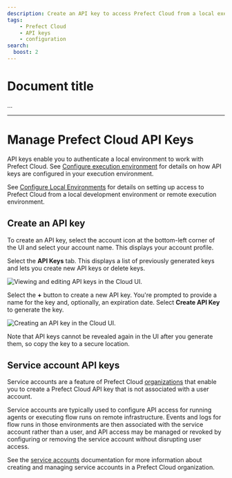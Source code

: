 ```yaml
---
description: Create an API key to access Prefect Cloud from a local execution environment.
tags:
    - Prefect Cloud
    - API keys
    - configuration
search:
  boost: 2
---
```


# Document title
...

---

# Manage Prefect Cloud API Keys <span class="badge cloud"></span>

API keys enable you to authenticate a local environment to work with Prefect Cloud. See [Configure execution environment](#configure-execution-environment) for details on how API keys are configured in your execution environment.

See [Configure Local Environments](/ui/cloud-local-environment/) for details on setting up access to Prefect Cloud from a local development environment or remote execution environment.

## Create an API key

To create an API key, select the account icon at the bottom-left corner of the UI and select your account name. This displays your account profile.

Select the **API Keys** tab. This displays a list of previously generated keys and lets you create new API keys or delete keys.

![Viewing and editing API keys in the Cloud UI.](/img/ui/cloud-api-keys.png)

Select the **+** button to create a new API key. You're prompted to provide a name for the key and, optionally, an expiration date. Select **Create API Key** to generate the key.

![Creating an API key in the Cloud UI.](/img/ui/cloud-new-api-key.png)

Note that API keys cannot be revealed again in the UI after you generate them, so copy the key to a secure location.

## Service account API keys <span class="badge orgs"></span>

Service accounts are a feature of Prefect Cloud [organizations](/cloud/organizations/) that enable you to create a Prefect Cloud API key that is not associated with a user account. 

Service accounts are typically used to configure API access for running agents or executing flow runs on remote infrastructure. Events and logs for flow runs in those environments are then associated with the service account rather than a user, and API access may be managed or revoked by configuring or removing the service account without disrupting user access.

See the [service accounts](../service-accounts/) documentation for more information about creating and managing service accounts in a Prefect Cloud organization.
